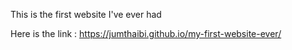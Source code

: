 This is the first website I've ever had 

Here is the link : https://jumthaibi.github.io/my-first-website-ever/
